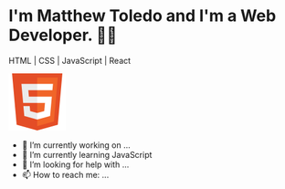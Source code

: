 # I'm Matthew Toledo and I'm a Web Developer. 👋🏻

HTML | CSS | JavaScript | React

![HTML](/icons8-html5-100.png)

- 🔭 I’m currently working on ...
- 🌱 I’m currently learning JavaScript
- 🤔 I’m looking for help with ...
- 📫 How to reach me: ...

<!--
**matthewftoledo/matthewftoledo** is a ✨ _special_ ✨ repository because its `README.md` (this file) appears on your GitHub profile.

Here are some ideas to get you started:

- 🔭 I’m currently working on ...
- 🌱 I’m currently learning ...
- 👯 I’m looking to collaborate on ...
- 🤔 I’m looking for help with ...
- 💬 Ask me about ...
- 📫 How to reach me: ...
- 😄 Pronouns: ...
- ⚡ Fun fact: ...
-->

